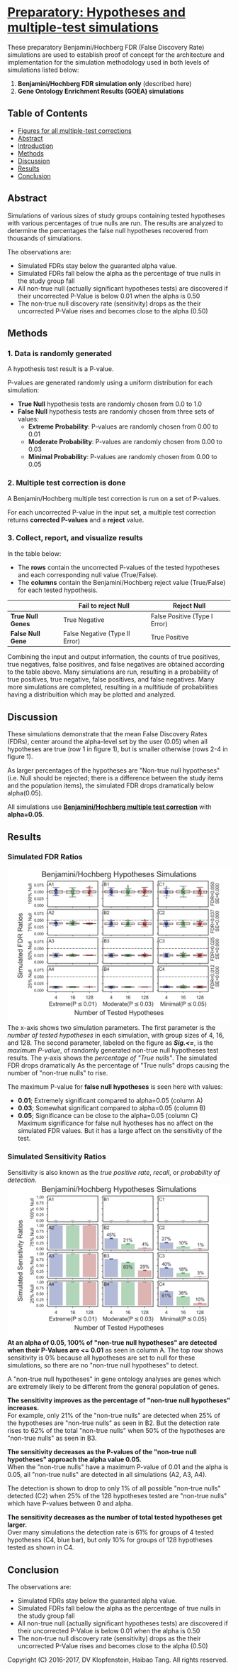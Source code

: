 # [**Preparatory**: Hypotheses and multiple-test simulations]()
These preparatory Benjamini/Hochberg FDR (False Discovery Rate) simulations
are used to establish proof of concept for the architecture and implementation
for the simulation methodology used in both levels of simulations listed below:
  1. **Benjamini/Hochberg FDR simulation only** (described here)     
  2. **Gene Ontology Enrichment Results (GOEA) simulations**    


## Table of Contents
  * [Figures for all multiple-test corrections](README_figs_hypoth.md)
  * [Abstract](#abstract)
  * [Introduction](#introduction)
  * [Methods](#methods)
  * [Discussion](#discussion)
  * [Results](#results)
  * [Conclusion](#conclusion)


## Abstract
Simulations of various sizes of study groups containing tested hypotheses with
various percentages of true nulls are run. The results are analyzed to
determine the percentages the false null hypotheses recovered from thousands of
simulations.

The observations are:
  * Simulated FDRs stay below the guaranted alpha value.    
  * Simulated FDRs fall below the alpha as the percentage of true nulls in the study group fall    
  * All non-true null (actually significant hypotheses tests) are discovered if 
    their uncorrected P-Value is below 0.01 when the alpha is 0.50    
  * The non-true null discovery rate (sensitivity) drops as the 
    their uncorrected P-Value rises and becomes close to the alpha (0.50)    


## Methods

### 1. Data is randomly generated
A hypothesis test result is a P-value.

P-values are generated randomly using a uniform distribution for each simulation:    
  * **True Null** hypothesis tests are randomly chosen from 0.0 to 1.0    
  * **False Null** hypothesis tests are randomly chosen from three sets of values:    
    * **Extreme Probability**: P-values are randomly chosen from 0.00 to 0.01    
    * **Moderate Probability**: P-values are randomly chosen from 0.00 to 0.03    
    * **Minimal Probability**: P-values are randomly chosen from 0.00 to 0.05    

### 2. Multiple test correction is done
A Benjamin/Hochberg multiple test correction is run on a set of P-values.

For each uncorrected P-value in the input set, a multiple test correction returns 
**corrected P-values** and a **reject** value.

### 3. Collect, report, and visualize results

In the table below:
  * The **rows** contain the uncorrected P-values of the tested hypotheses and each corresponding null value (True/False).    
  * The **columns** contain the Benjamini/Hochberg reject value (True/False) for each tested hypothesis.

|                     | **Fail to reject Null**	        | **Reject Null**
|---------------------|---------------------------------|-----------------
| **True Null Genes**	| True Negative	                  | False Positive (Type I Error)
| **False Null Gene**	| False Negative (Type II Error)	| True Positive

Combining the input and output information, the counts of true positives, true negatives,
false positives, and false negatives are obtained according to the table above. Many
simulations are run, resulting in a probability of true positives, true negative, false
positives, and false negatives. Many more simulations are completed, resulting in a
multitiude of probabilities having a distribuition which may be plotted and analyzed.

## Discussion
These simulations demonstrate that the mean False Discovery Rates (FDRs),
center around the alpha-level set by the user (0.05) when all hypotheses are true (row 1 in figure 1),
but is smaller otherwise (rows 2-4 in figure 1).

As larger percentages of the hypotheses are "Non-true null hypotheses"
(i.e. Null should be rejected; there is a difference between the study items and the population items),
the simulated FDR drops dramatically below alpha(0.05).

All simulations use [**Benjamini/Hochberg multiple test correction**](
http://www.stat.purdue.edu/~doerge/BIOINFORM.D/FALL06/Benjamini%20and%20Y%20FDR.pdf)
with **alpha=0.05**.

## Results
### Simulated FDR Ratios
![FDR results](../logs/fig_hypoth_100to025_01to05_004to128_N00100_01000_fdr_actual.png)
The x-axis shows two simulation parameters.
The first parameter is the _number of tested hypotheses_ in each simulation, with group sizes of 4, 16, and 128.
The second parameter, labeled on the figure as _**Sig.<=**_, is the _maximum P-value_,
of randomly generated non-true null hypotheses test results.
The y-axis shows the _percentage of "True nulls"_.
The simulated FDR drops dramatically
As the percentage of "True nulls" drops causing the number of "non-true nulls" to rise.

The maximum P-value for **false null hypotheses** is seen here with values:
  * **0.01**; Extremely significant compared to alpha=0.05 (column A)     
  * **0.03**; Somewhat significant compared to alpha=0.05 (column B)    
  * **0.05**; Significance can be close to the alpha=0.05 (column C)    
Maximum significance for false null hyotheses has no affect on the simulated FDR values.
But it has a large affect on the sensitivity of the test.

### Simulated Sensitivity Ratios
Sensitivity is also known as the _true positive rate_, _recall_, or _probability of detection_.
![Sensitivity results](../logs/fig_hypoth_100to025_01to05_004to128_N00100_01000_sensitivity.png)
**At an alpha of 0.05, 100% of "non-true null hypotheses" are detected when their P-Values are <= 0.01**
as seen in column A.
The top row shows sensitivity is 0% because all hypotheses are set to null for these simulations,
so there are no "non-true null hypotheses" to detect.

A "non-true null hypotheses" in gene ontology analyses are genes which
are extremely likely to be different from the general population of genes.

**The sensitivity improves as the percentage of "non-true null hypotheses" increases.**    
For example, only 21% of the "non-true nulls" are detected when 25% of the hypotheses are "non-true nulls" as seen in B2.
But the detection rate rises to 62% of the total "non-true nulls" when 50% of the hypotheses are "non-true nulls" as seen in B3.

**The sensitivity decreases as the P-values of the "non-true null hypotheses" approach the alpha value 0.05.**    
When the "non-true nulls" have a maximum P-value of 0.01 and the alpha is 0.05, all "non-true nulls" are detected in all simulations (A2, A3, A4).

The detection is shown to drop to only 1% of all possible "non-true nulls" detected (C2)
when 25% of the 128 hypotheses tested are "non-true nulls" which have P-values between 0 and alpha.

**The sensitivity decreases as the number of total tested hypotheses get larger.**    
Over many simulations the detection rate is 61% for groups of 4 tested hypotheses (C4, blue bar),
but only 10% for groups of 128 hypotheses tested as shown in C4.

## Conclusion

The observations are:
  * Simulated FDRs stay below the guaranted alpha value.    
  * Simulated FDRs fall below the alpha as the percentage of true nulls in the study group fall    
  * All non-true null (actually significant hypotheses tests) are discovered if 
    their uncorrected P-Value is below 0.01 when the alpha is 0.50    
  * The non-true null discovery rate (sensitivity) drops as the 
    their uncorrected P-Value rises and becomes close to the alpha (0.50)    


Copyright (C) 2016-2017, DV Klopfenstein, Haibao Tang. All rights reserved.
